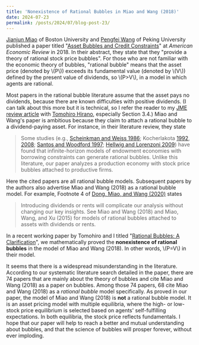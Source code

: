 ```yaml
---
title: 'Nonexistence of Rational Bubbles in Miao and Wang (2018)'
date: 2024-07-23
permalink: /posts/2024/07/blog-post-23/
---
```


[Jianjun Miao](https://people.bu.edu/miaoj/) of Boston University and [Pengfei Wang](https://english.phbs.pku.edu.cn/content-627-118-1.html) of Peking University published a paper titled "[Asset Bubbles and Credit Constraints](https://doi.org/10.1257/aer.20160782)" at *American Economic Review* in 2018. In their abstract, they state that they "provide a theory of rational stock price
bubbles". For those who are not familiar with the economic theory of bubbles, "rational bubble" means that the asset price (denoted by \\(P\\)) exceeds its fundamental value (denoted by \\(V\\)) defined by the present value of dividends, so \\(P>V\\), in a model in which agents are rational.

Most papers in the rational bubble literature assume that the asset pays no dividends, because there are known difficulties with positive dividends. (I can talk about this more but it is technical, so I refer the reader to my [JME review article](https://doi.org/10.1016/j.jmateco.2024.102944) with [Tomohiro Hirano](https://sites.google.com/site/tomohih/), especially Section 3.4.) Miao and Wang's paper is ambitious because they claim to attach a rational bubble to a dividend-paying asset. For instance, in their literature review, they state

>Some studies (e.g., [Scheinkman and Weiss 1986](https://doi.org/10.2307/1914155); Kocherlakota [1992](https://doi.org/10.1016/S0022-0531(05)80052-3), [2008](https://doi.org/10.1016/j.jet.2006.07.010); [Santos
and Woodford 1997](https://doi.org/10.2307/2171812); [Hellwig and Lorenzoni 2009](https://doi.org/10.3982/ECTA6754)) have found that infinite-horizon
models of endowment economies with borrowing constraints can generate rational
bubbles. Unlike this literature, our paper analyzes a production economy with stock price bubbles attached to productive firms.

Here the cited papers are all rational bubble models. Subsequent papers by the authors also advertise Miao and Wang (2018) as a rational bubble model. For example, Footnote 4 of [Dong, Miao, and Wang (2020)](https://doi.org/10.1016/j.red.2020.06.003) states

>Introducing dividends or rents will complicate our analysis without changing our key insights. See Miao and Wang (2018) and Miao, Wang, and Xu (2015) for models of rational bubbles attached to assets with dividends or rents.

In a recent working paper by Tomohiro and I titled "[Rational Bubbles: A Clarification](https://arxiv.org/abs/2407.14017)", we mathematically proved the **nonexistence of rational bubbles** in the model of Miao and Wang (2018). In other words, \\(P=V\\) in their model.

It seems that there is a widespread misunderstanding in the literature. According to our systematic literature search detailed in the paper, there are 74 papers that are mainly about the theory of bubbles and cite Miao and Wang (2018) as a paper on bubbles. Among those 74 papers, 68 cite Miao and Wang (2018) as a *rational bubble* model specifically. As proved in our paper, the model of Miao and Wang (2018) is **not** a rational bubble model. It is an asset pricing model with multiple equilibria, where the high- or low-stock price equilibrium is selected based on agents' self-fulfilling expectations. In both equilibria, the stock price reflects fundamentals. I hope that our paper will help to reach a better and mutual understanding about bubbles, and that the science of bubbles will prosper forever, without ever imploding.